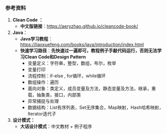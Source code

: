 
### 参考资料

1. **Clean Code ：**
	- **中文版链接**：https://aeryzhao.github.io/cleancode-book/
2. **Java**：
	- **Java学习教程**：https://liaoxuefeng.com/books/java/introduction/index.html
	- **快速学习路径**：**先快速过一遍即可，教程例子手敲代码运行，否则无法学习Clean Code和Design Pattern**
		- 变量定义：字符串，整型，数组，布尔，枚举
		- 变量打印
		- 流程控制：if-else , for循环，while循环
		- 数组操作：遍历
		- 面向对象：类定义，成员变量及方法，静态变量及方法，继承，重载，抽象类，接口，内部类
		- 异常捕捉与处理
		- 数据结构：List有序列表，Set无序集合，Map映射，Hash哈希映射，Iterator迭代子
3. **设计模式：**
	- **大话设计模式**：中文教材 + 例子程序
